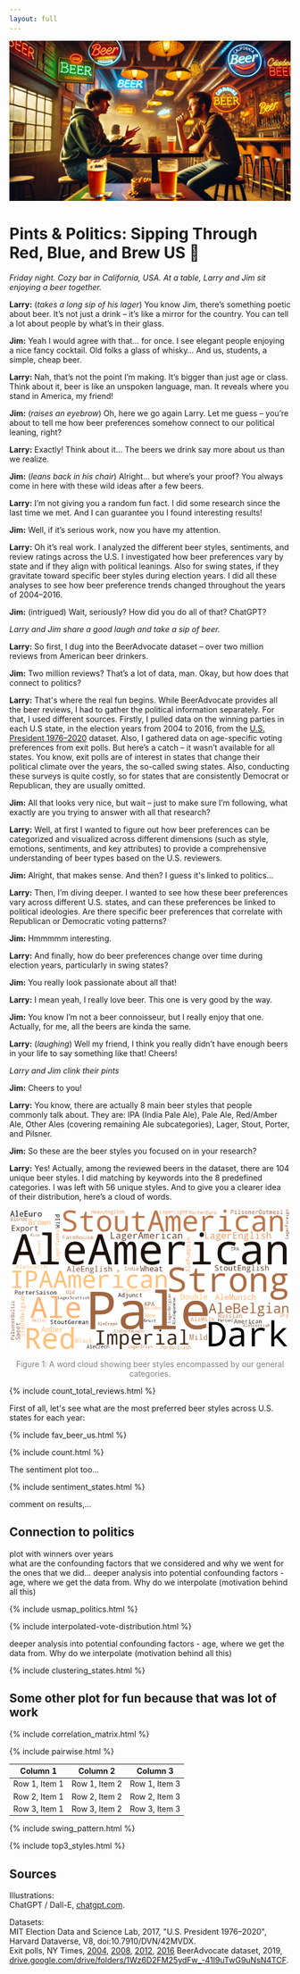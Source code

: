 ```yaml
---
layout: full
---
```


![blablabla](assets/img/beer-2.png)

# Pints & Politics: Sipping Through Red, Blue, and Brew US 🍺

*Friday night. Cozy bar in California, USA. At a table, Larry and Jim sit enjoying a beer together.*

**Larry:** (*takes a long sip of his lager*) You know Jim, there’s something poetic about beer. It’s not just a drink – it’s like a mirror for the country. You can tell a lot about people by what’s in their glass.

**Jim:** Yeah I would agree with that… for once. I see elegant people enjoying a nice fancy cocktail. Old folks a glass of whisky… And us, students, a simple, cheap beer.

**Larry:** Nah, that’s not the point I’m making. It’s bigger than just age or class. Think about it, beer is like an unspoken language, man. It reveals where you stand in America, my friend!

**Jim:** (*raises an eyebrow*) Oh, here we go again Larry. Let me guess – you’re about to tell me how beer preferences somehow connect to our political leaning, right?  

**Larry:** Exactly! Think about it… The beers we drink say more about us than we realize.

**Jim:** (*leans back in his chair*) Alright… but where’s your proof? You always come in here with these wild ideas after a few beers.

**Larry:** I’m not giving you a random fun fact. I did some research since the last time we met. And I can guarantee you I found interesting results!

**Jim:** Well, if it’s serious work, now you have my attention.

**Larry:** Oh it’s real work. I analyzed the different beer styles, sentiments, and review ratings across the U.S. I investigated how beer preferences vary by state and if they align with political leanings. Also for swing states, if they gravitate toward specific beer styles during election years. I did all these analyses to see how beer preference trends changed throughout the years of 2004–2016.

**Jim:** (intrigued) Wait, seriously? How did you do all of that? ChatGPT?

*Larry and Jim share a good laugh and take a sip of beer.*

**Larry:** So first, I dug into the BeerAdvocate dataset – over two million reviews from American beer drinkers.

**Jim:** Two million reviews? That’s a lot of data, man. Okay, but how does that connect to politics?

**Larry:** That's where the real fun begins. While BeerAdvocate provides all the beer reviews, I had to gather the political information separately. For that, I used different sources. Firstly, I pulled data on the winning parties in each U.S state, in the election years from 2004 to 2016, from the [U.S. President 1976–2020](https://dataverse.harvard.edu/dataset.xhtml?persistentId=doi:10.7910/DVN/42MVDX) dataset. Also, I gathered data on age-specific voting preferences from exit polls. But here’s a catch – it wasn’t available for all states. You know, exit polls are of interest in states that change their political climate over the years, the so-called swing states. Also, conducting these surveys is quite costly, so for states that are consistently Democrat or Republican, they are usually omitted.

**Jim:** All that looks very nice, but wait – just to make sure I’m following, what exactly are you trying to answer with all that research?

**Larry:** Well, at first I wanted to figure out how beer preferences can be categorized and visualized across different dimensions (such as style, emotions, sentiments, and key attributes) to provide a comprehensive understanding of beer types based on the U.S. reviewers.

**Jim:** Alright, that makes sense. And then? I guess it's linked to politics…

**Larry:** Then, I’m diving deeper. I wanted to see how these beer preferences vary across different U.S. states, and can these preferences be linked to political ideologies. Are there specific beer preferences that correlate with Republican or Democratic voting patterns?

**Jim:** Hmmmmm interesting.

**Larry:** And finally, how do beer preferences change over time during election years, particularly in swing states?

**Jim:** You really look passionate about all that!

**Larry:** I mean yeah, I really love beer. This one is very good by the way.

**Jim:** You know I’m not a beer connoisseur, but I really enjoy that one. Actually, for me, all the beers are kinda the same.

**Larry:** (*laughing*) Well my friend, I think you really didn’t have enough beers in your life to say something like that! Cheers!

*Larry and Jim clink their pints*

**Jim:** Cheers to you!

**Larry:** You know, there are actually 8 main beer styles that people commonly talk about. They are: IPA (India Pale Ale), Pale Ale, Red/Amber Ale, Other Ales (covering remaining Ale subcategories), Lager, Stout, Porter, and Pilsner.

**Jim:** So these are the beer styles you focused on in your research?

**Larry:** Yes! Actually, among the reviewed beers in the dataset, there are 104 unique beer styles. I did matching by keywords into the 8 predefined categories. I was left with 56 unique styles. And to give you a clearer idea of their distribution, here’s a cloud of words.

<div style="text-align: center;">
  <img src="./assets/img/beer_types_word_cloud.png" alt="Beer Types Word Cloud" style="max-width: 100%; height: auto;">
  <p style="font-size: 14px; color: gray;">Figure 1: A word cloud showing beer styles encompassed by our general categories.</p>
</div>

{% include count_total_reviews.html %}

First of all, let's see what are the most preferred beer styles across U.S. states for each year:

{% include fav_beer_us.html %}

{% include count.html %}

The sentiment plot too...

{% include sentiment_states.html %}

comment on results,...

## Connection to politics

plot with winners over years  
what are the confounding factors that we considered and why we went for the ones that we did... 
deeper analysis into potential confounding factors - age, where we get the data from. Why do we interpolate (motivation behind all this)

{% include usmap_politics.html %}

{% include interpolated-vote-distribution.html %}

deeper analysis into potential confounding factors - age, where we get the data from. Why do we interpolate (motivation behind all this)

{% include clustering_states.html %}

## Some other plot for fun because that was lot of work

{% include correlation_matrix.html %}

{% include pairwise.html %}

| Column 1       | Column 2       | Column 3       |
|-----------------|---------------|----------------|
| Row 1, Item 1  | Row 1, Item 2  | Row 1, Item 3  |
| Row 2, Item 1  | Row 2, Item 2  | Row 2, Item 3  |
| Row 3, Item 1  | Row 3, Item 2  | Row 3, Item 3  |

{% include swing_pattern.html %}

{% include top3_styles.html %}

## Sources

Illustrations:  
ChatGPT / Dall-E, [chatgpt.com](https://chatgpt.com).

Datasets:  
MIT Election Data and Science Lab, 2017, "U.S. President 1976–2020", Harvard Dataverse, V8, doi:10.7910/DVN/42MVDX.  
Exit polls, NY Times, [2004](https://www.nytimes.com/elections/2012/results/president/exit-polls.html), [2008](https://archive.nytimes.com/www.nytimes.com/elections/2008/results/president/national-exit-polls.html?mod=article_inline), [2012](https://www.nytimes.com/elections/2012/results/president/exit-polls.html), [2016](https://edition.cnn.com/election/2016/results/exit-polls)
BeerAdvocate dataset, 2019, [drive.google.com/drive/folders/1Wz6D2FM25ydFw_-41I9uTwG9uNsN4TCF](https://drive.google.com/drive/folders/1Wz6D2FM25ydFw_-41I9uTwG9uNsN4TCF).




